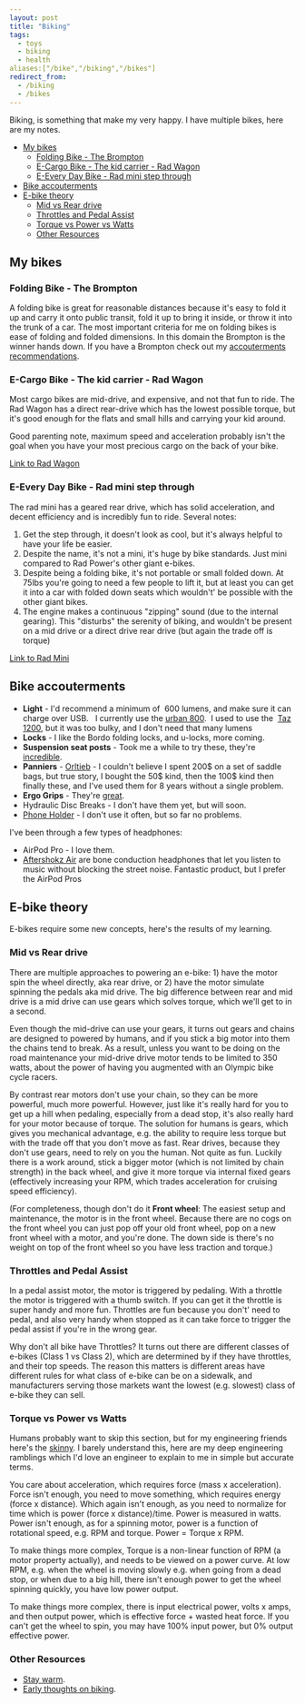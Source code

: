 ```yaml
---
layout: post
title: "Biking"
tags:
  - toys
  - biking
  - health
aliases:["/bike","/biking","/bikes"]
redirect_from:
  - /biking
  - /bikes
---
```


Biking, is something that make my very happy. I have multiple bikes, here are my notes.

<!-- prettier-ignore-start -->
<!-- vim-markdown-toc GFM -->

- [My bikes](#my-bikes)
    - [Folding Bike - The Brompton](#folding-bike---the-brompton)
    - [E-Cargo Bike - The kid carrier - Rad Wagon](#e-cargo-bike---the-kid-carrier---rad-wagon)
    - [E-Every Day Bike - Rad mini step through](#e-every-day-bike---rad-mini-step-through)
- [Bike accouterments](#bike-accouterments)
- [E-bike theory](#e-bike-theory)
    - [Mid vs Rear drive](#mid-vs-rear-drive)
    - [Throttles and Pedal Assist](#throttles-and-pedal-assist)
    - [Torque vs Power vs Watts](#torque-vs-power-vs-watts)
    - [Other Resources](#other-resources)

<!-- vim-markdown-toc -->
<!-- prettier-ignore-end -->

## My bikes

### Folding Bike - The Brompton

A folding bike is great for reasonable distances because it's easy to fold it up and carry it onto public transit, fold it up to bring it inside, or throw it into the trunk of a car. The most important criteria for me on folding bikes is ease of folding and folded dimensions. In this domain the Brompton is the winner hands down. If you have a Brompton check out my [accouterments recommendations](/brompton-toys).

### E-Cargo Bike - The kid carrier - Rad Wagon

Most cargo bikes are mid-drive, and expensive, and not that fun to ride. The Rad Wagon has a direct rear-drive which has the lowest possible torque, but it's good enough for the flats and small hills and carrying your kid around.

Good parenting note, maximum speed and acceleration probably isn't the goal when you have your most precious cargo on the back of your bike.

[Link to Rad Wagon](https://www.radpowerbikes.com/products/radwagon-electric-cargo-bike)

### E-Every Day Bike - Rad mini step through

The rad mini has a geared rear drive, which has solid acceleration, and decent efficiency and is incredibly fun to ride. Several notes:

1. Get the step through, it doesn't look as cool, but it's always helpful to have your life be easier.
2. Despite the name, it's not a mini, it's huge by bike standards. Just mini compared to Rad Power's other giant e-bikes.
3. Despite being a folding bike, it's not portable or small folded down. At 75lbs you're going to need a few people to lift it, but at least you can get it into a car with folded down seats which wouldn't' be possible with the other giant bikes.
4. The engine makes a continuous "zipping" sound (due to the internal gearing). This "disturbs" the serenity of biking, and wouldn't be present on a mid drive or a direct drive rear drive (but again the trade off is torque)

[Link to Rad Mini](https://www.radpowerbikes.com/products/radmini-step-thru)

## Bike accouterments

- **Light** - I'd recommend a minimum of  600 lumens, and make sure it can charge over USB.   I currently use the [urban 800](http://www.lightandmotion.com/the-perfect-light/on-bike/road/urban-800-fast-charge).  I used to use the  [Taz 1200](http://www.amazon.com/gp/product/B008KKNPCM/ref=as_li_ss_tl?ie=UTF8&camp=1789&creative=390957&creativeASIN=B008KKNPCM&linkCode=as2&tag=ighe-20), but it was too bulky, and I don't need that many lumens
- **Locks** - I like the Bordo folding locks, and u-locks, more coming.
- **Suspension seat posts** - Took me a while to try these, they're [incredible](https://www.amazon.com/Suntour-SP12-NCX-Mountain-Suspension-Seatpost/dp/B01HMXE8ZU/).
- **Panniers** - [Orltieb](http://www.rei.com/search?query=orltieb+pannier) - I couldn't believe I spent 200$ on a set of saddle bags, but true story, I bought the 50$ kind, then the 100\$ kind then finally these, and I've used them for 8 years without a single problem.
- **Ergo Grips** - They're [great](https://www.amazon.com/Ergon-GS3-Grips-Large-Black/dp/B00GPSO3VI/).
- Hydraulic Disc Breaks - I don't have them yet, but will soon.
- [Phone Holder](https://www.amazon.com/gp/product/B01LWDCSIZ/ref=ppx_yo_dt_b_search_asin_title?ie=UTF8&psc=1) - I don't use it often, but so far no problems.

I've been through a few types of headphones:

- AirPod Pro - I love them.
- [Aftershokz Air](https://aftershokz.com/products/trekz-air) are bone conduction headphones that let you listen to music without blocking the street noise. Fantastic product, but I prefer the AirPod Pros

## E-bike theory

E-bikes require some new concepts, here's the results of my learning.

### Mid vs Rear drive

There are multiple approaches to powering an e-bike: 1) have the motor spin the wheel directly, aka rear drive, or 2) have the motor simulate spinning the pedals aka mid drive. The big difference between rear and mid drive is a mid drive can use gears which solves torque, which we'll get to in a second.

Even though the mid-drive can use your gears, it turns out gears and chains are designed to powered by humans, and if you stick a big motor into them the chains tend to break. As a result, unless you want to be doing on the road maintenance your mid-drive drive motor tends to be limited to 350 watts, about the power of having you augmented with an Olympic bike cycle racers.

By contrast rear motors don't use your chain, so they can be more powerful, much more powerful. However, just like it's really hard for you to get up a hill when pedaling, especially from a dead stop, it's also really hard for your motor because of torque. The solution for humans is gears, which gives you mechanical advantage, e.g. the ability to require less torque but with the trade off that you don't move as fast. Rear drives, because they don't use gears, need to rely on you the human. Not quite as fun. Luckily there is a work around, stick a bigger motor (which is not limited by chain strength) in the back wheel, and give it more torque via internal fixed gears (effectively increasing your RPM, which trades acceleration for cruising speed efficiency).

(For completeness, though don't do it **Front wheel**: The easiest setup and maintenance, the motor is in the front wheel. Because there are no cogs on the front wheel you can just pop off your old front wheel, pop on a new front wheel with a motor, and you're done. The down side is there's no weight on top of the front wheel so you have less traction and torque.)

### Throttles and Pedal Assist

In a pedal assist motor, the motor is triggered by pedaling. With a throttle the motor is triggered with a thumb switch. If you can get it the throttle is super handy and more fun. Throttles are fun because you don't' need to pedal, and also very handy when stopped as it can take force to trigger the pedal assist if you're in the wrong gear.

Why don't all bike have Throttles? It turns out there are different classes of e-bikes (Class 1 vs Class 2), which are determined by if they have throttles, and their top speeds. The reason this matters is different areas have different rules for what class of e-bike can be on a sidewalk, and manufacturers serving those markets want the lowest (e.g. slowest) class of e-bike they can sell.

### Torque vs Power vs Watts

Humans probably want to skip this section, but for my engineering friends here's the [skinny](https://www.ebikes.ca/learn/power-ratings.html). I barely understand this, here are my deep engineering ramblings which I'd love an engineer to explain to me in simple but accurate terms.

You care about acceleration, which requires force (mass x acceleration). Force isn't enough, you need to move something, which requires energy (force x distance). Which again isn't enough, as you need to normalize for time which is power (force x distance)/time. Power is measured in watts. Power isn't enough, as for a spinning motor, power is a function of rotational speed, e.g. RPM and torque. Power = Torque x RPM.

To make things more complex, Torque is a non-linear function of RPM (a motor property actually), and needs to be viewed on a power curve. At low RPM, e.g. when the wheel is moving slowly e.g. when going from a dead stop, or when due to a big hill, there isn't enough power to get the wheel spinning quickly, you have low power output.

To make things more complex, there is input electrical power, volts x amps, and then output power, which is effective force + wasted heat force. If you can't get the wheel to spin, you may have 100% input power, but 0% output effective power.

### Other Resources

- [Stay warm](/warm).
- [Early thoughts on biking](http://ighealth.blogspot.com/search/label/bike).
